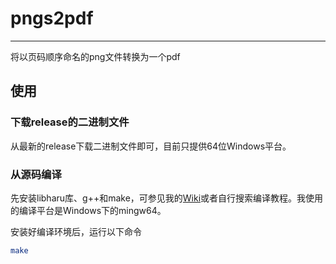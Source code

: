 # pngs2pdf

***
将以页码顺序命名的png文件转换为一个pdf  
## 使用

### 下载release的二进制文件

从最新的release下载二进制文件即可，目前只提供64位Windows平台。  

### 从源码编译

先安装libharu库、g++和make，可参见我的[Wiki](https://lyy1119.github.io/%E7%BC%96%E7%A8%8B/C%2B%2B/libharu%E5%BA%93%E7%9A%84%E7%BC%96%E8%AF%91/)或者自行搜索编译教程。我使用的编译平台是Windows下的mingw64。  

安装好编译环境后，运行以下命令  
```bash
make
```
